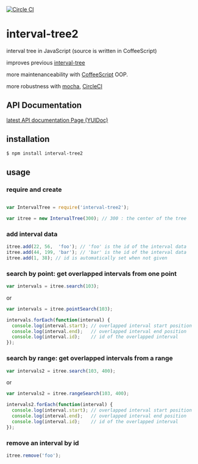[![Circle CI](https://circleci.com/gh/shinout/interval-tree2.svg?style=svg)](https://circleci.com/gh/shinout/interval-tree2)

# interval-tree2

interval tree in JavaScript (source is written in CoffeeScript)

improves previous [interval-tree](https://github.com/shinout/interval-tree)

more maintenanceability with [CoffeeScript](http://coffeescript.org/) OOP.

more robustness with [mocha](http://mochajs.org), [CircleCI](https://circleci.com/gh/shinout/interval-tree2)


## API Documentation

[latest API documentation Page (YUIDoc)](http://shinout.github.io/interval-tree2/doc/index.html)


## installation

```bash
$ npm install interval-tree2
```

## usage

### require and create

```js

var IntervalTree = require('interval-tree2');

var itree = new IntervalTree(300); // 300 : the center of the tree
```

### add interval data

```js
itree.add(22, 56,  'foo'); // 'foo' is the id of the interval data
itree.add(44, 199, 'bar'); // 'bar' is the id of the interval data
itree.add(1, 38); // id is automatically set when not given
```


### search by point: get overlapped intervals from one point

```js
var intervals = itree.search(103);
```
or 

```js
var intervals = itree.pointSearch(103);
```

```js
intervals.forEach(function(interval) {
  console.log(interval.start); // overlapped interval start position
  console.log(interval.end);   // overlapped interval end position
  console.log(interval.id);    // id of the overlapped interval
});

```


### search by range: get overlapped intervals from a range

```js
var intervals2 = itree.search(103, 400);
```

or 

```js
var intervals2 = itree.rangeSearch(103, 400);
```


```js
intervals2.forEach(function(interval) {
  console.log(interval.start); // overlapped interval start position
  console.log(interval.end);   // overlapped interval end position
  console.log(interval.id);    // id of the overlapped interval
});

```

### remove an interval by id

```js
itree.remove('foo');
```

